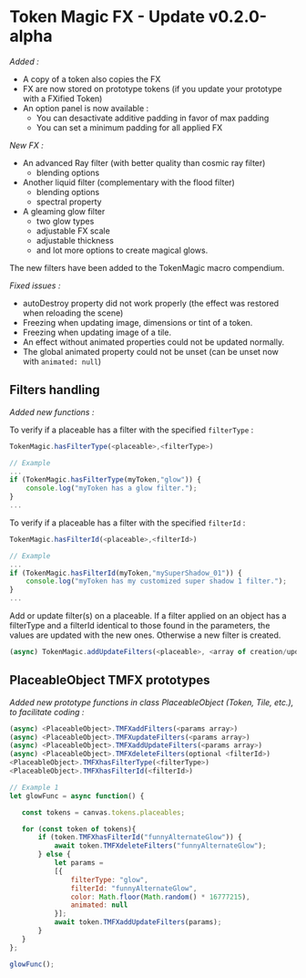# Token Magic FX - Update v0.2.0-alpha

*Added :*
- A copy of a token also copies the FX
- FX are now stored on prototype tokens (if you update your prototype with a FXified Token)
- An option panel is now available :
    - You can desactivate additive padding in favor of max padding
    - You can set a minimum padding for all applied FX

*New FX :*
- An advanced Ray filter (with better quality than cosmic ray filter)
    - blending options
- Another liquid filter (complementary with the flood filter)
    - blending options
    - spectral property
- A gleaming glow filter
    - two glow types
    - adjustable FX scale
    - adjustable thickness
    - and lot more options to create magical glows.

The new filters have been added to the TokenMagic macro compendium.

*Fixed issues :*
- autoDestroy property did not work properly (the effect was restored when reloading the scene)
- Freezing when updating image, dimensions or tint of a token.
- Freezing when updating image of a tile.
- An effect without animated properties could not be updated normally.
- The global animated property could not be unset (can be unset now with `animated: null`)

## Filters handling

*Added new functions :*

To verify if a placeable has a filter with the specified `filterType` :
```javascript
TokenMagic.hasFilterType(<placeable>,<filterType>)

// Example
...
if (TokenMagic.hasFilterType(myToken,"glow")) {
    console.log("myToken has a glow filter.");
}
...
```
To verify if a placeable has a filter with the specified `filterId` :
```javascript
TokenMagic.hasFilterId(<placeable>,<filterId>)

// Example
...
if (TokenMagic.hasFilterId(myToken,"mySuperShadow_01")) {
    console.log("myToken has my customized super shadow 1 filter.");
} 
...
```
Add or update filter(s) on a placeable. If a filter applied on an object has a filterType and a filterId identical to those found in the parameters, the values are updated with the new ones. Otherwise a new filter is created.
```javascript
(async) TokenMagic.addUpdateFilters(<placeable>, <array of creation/update params>)
```

## PlaceableObject TMFX prototypes

*Added new prototype functions in class PlaceableObject (Token, Tile, etc.), to facilitate coding :*

```javascript
(async) <PlaceableObject>.TMFXaddFilters(<params array>)
(async) <PlaceableObject>.TMFXupdateFilters(<params array>)
(async) <PlaceableObject>.TMFXaddUpdateFilters(<params array>)
(async) <PlaceableObject>.TMFXdeleteFilters(optional <filterId>)
<PlaceableObject>.TMFXhasFilterType(<filterType>)
<PlaceableObject>.TMFXhasFilterId(<filterId>)

// Example 1 
let glowFunc = async function() {

   const tokens = canvas.tokens.placeables;

   for (const token of tokens){
       if (token.TMFXhasFilterId("funnyAlternateGlow")) {
           await token.TMFXdeleteFilters("funnyAlternateGlow");
       } else {
           let params =
           [{
               filterType: "glow",
               filterId: "funnyAlternateGlow",
               color: Math.floor(Math.random() * 16777215),
               animated: null
           }];
           await token.TMFXaddUpdateFilters(params);
       }
   }
};

glowFunc();
```